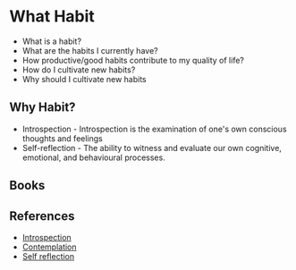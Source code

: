 # What Habit

* What is a habit?
* What are the habits I currently have?
* How productive/good habits contribute to my quality of life?
* How do I cultivate new habits?
* Why should I cultivate new habits

## Why Habit?

* Introspection - Introspection is the examination of one's own conscious thoughts and feelings
* Self-reflection - The ability to witness and evaluate our own cognitive, emotional, and behavioural processes.

## Books



## References

* [Introspection](https://en.wikipedia.org/wiki/Introspection)
* [Contemplation](https://en.wikipedia.org/wiki/Contemplation)
* [Self reflection](https://en.wikipedia.org/wiki/Self-reflection)

